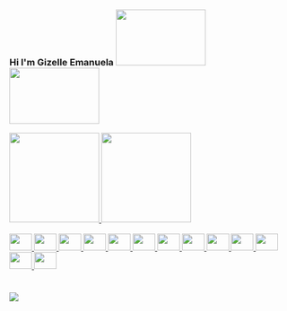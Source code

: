 <body>
<div>
<h3><strong>Hi I'm Gizelle Emanuela </strong><img height="100" width="160" src="https://media.giphy.com/media/bcKmIWkUMCjVm/giphy.gif"><img height="100" width="160" src="https://phoneky.co.uk/thumbs/screensavers/down/nature/leaf_36kxytjd.gif"></h3>
</div>
</body>
<div>
  <a href="https://github.com/gizellemanu">
  <img height="160em" src="https://github-readme-stats.vercel.app/api?username=gizellemanu&show_icons=true&theme=swift"/>
  <img height="160em" src="https://github-readme-stats.vercel.app/api/top-langs/?username=gizellemanu&layout=compact&theme=swift"/>
  </div>

<div>
  <div style="display: inline_block"><br>
    <img aling="center" height="30" width="40" src="https://cdn.jsdelivr.net/gh/devicons/devicon/icons/minitab/minitab-plain.svg" />
    <img aling="center" height="30" width="40" src="https://cdn.jsdelivr.net/gh/devicons/devicon/icons/bash/bash-plain.svg" />
    <img aling="center" height="30" width="40" src="https://cdn.jsdelivr.net/gh/devicons/devicon/icons/git/git-plain.svg" />
    <img aling="center" height="30" width="40" src="https://cdn.jsdelivr.net/gh/devicons/devicon/icons/vscode/vscode-original.svg" />
    <img aling="center" height="30" width="40" src="https://cdn.jsdelivr.net/gh/devicons/devicon/icons/angularjs/angularjs-plain.svg" />
    <img aling="center" height="30" width="40" src="https://cdn.jsdelivr.net/gh/devicons/devicon/icons/javascript/javascript-plain.svg" />
    <img aling="center" height="30" width="40" src="https://cdn.jsdelivr.net/gh/devicons/devicon/icons/typescript/typescript-plain.svg" />
    <img aling="center" height="30" width="40" src="https://cdn.jsdelivr.net/gh/devicons/devicon/icons/css3/css3-plain.svg" />
    <img aling="center" height="30" width="40" src="https://cdn.jsdelivr.net/gh/devicons/devicon/icons/html5/html5-plain.svg" />
    <img aling="center" height="30" width="40" src="https://cdn.jsdelivr.net/gh/devicons/devicon/icons/c/c-plain.svg" />     
    <img aling="center" height="30" width="40" src="https://cdn.jsdelivr.net/gh/devicons/devicon/icons/matlab/matlab-original.svg" />
    <img aling="center" height="30" width="40" src="https://cdn.jsdelivr.net/gh/devicons/devicon/icons/arduino/arduino-original-wordmark.svg" />
    <img aling="center" height="30" width="40" src="https://cdn.jsdelivr.net/gh/devicons/devicon/icons/latex/latex-original.svg" />
     </div>

   # #
 <div>
  <a href="https://www.linkedin.com/in/gizelle-emanuela-silva-806384207/" target="_blank"><img src="https://img.shields.io/badge/LinkedIn-0077B5?style=for-the-badge&logo=linkedin&logoColor=white" target="_blank">
  </a>
</div>
